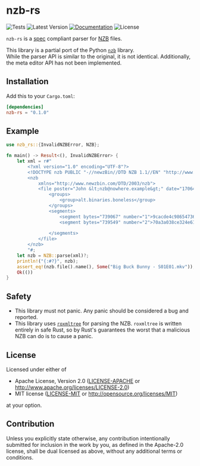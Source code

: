 nzb-rs
========

![Tests](https://img.shields.io/github/actions/workflow/status/Ravencentric/nzb-rs/tests.yml?label=tests&link=https%3A%2F%2Fgithub.com%2FRavencentric%2Fnzb-rs%2Factions%2Fworkflows%2Ftests.yml)
![Latest Version](https://img.shields.io/crates/v/nzb-rs?link=https%3A%2F%2Fcrates.io%2Fcrates%2Fnzb-rs)
[![Documentation](https://docs.rs/nzb-rs/badge.svg)](https://docs.rs/nzb-rs)
![License](https://img.shields.io/crates/l/nzb-rs)

`nzb-rs` is a [spec](https://sabnzbd.org/wiki/extra/nzb-spec) compliant parser for [NZB](https://en.wikipedia.org/wiki/NZB) files.

This library is a partial port of the Python [`nzb`](https://pypi.org/project/nzb/) library.  
While the parser API is similar to the original, it is not identical. Additionally, the meta editor API has not been implemented.


## Installation

Add this to your `Cargo.toml`:

```toml
[dependencies]
nzb-rs = "0.1.0"
```

## Example

```rust
use nzb_rs::{InvalidNZBError, NZB};

fn main() -> Result<(), InvalidNZBError> {
    let xml = r#"
        <?xml version="1.0" encoding="UTF-8"?>
        <!DOCTYPE nzb PUBLIC "-//newzBin//DTD NZB 1.1//EN" "http://www.newzbin.com/DTD/nzb/nzb-1.1.dtd">
        <nzb
            xmlns="http://www.newzbin.com/DTD/2003/nzb">
            <file poster="John &lt;nzb@nowhere.example&gt;" date="1706440708" subject="[1/1] - &quot;Big Buck Bunny - S01E01.mkv&quot; yEnc (1/2) 1478616">
                <groups>
                    <group>alt.binaries.boneless</group>
                </groups>
                <segments>
                    <segment bytes="739067" number="1">9cacde4c986547369becbf97003fb2c5-9483514693959@example</segment>
                    <segment bytes="739549" number="2">70a3a038ce324e618e2751e063d6a036-7285710986748@example</segment>
    
                </segments>
            </file>
        </nzb>
        "#;
    let nzb = NZB::parse(xml)?;
    println!("{:#?}", nzb);
    assert_eq!(nzb.file().name(), Some("Big Buck Bunny - S01E01.mkv"));
    Ok(())
}

```

## Safety

- This library must not panic. Any panic should be considered a bug and reported.
- This library uses [`roxmltree`](https://crates.io/crates/roxmltree) for parsing the NZB. `roxmltree` is written entirely in safe Rust, so by Rust's guarantees the worst that a malicious NZB can do is to cause a panic.

## License

Licensed under either of

 * Apache License, Version 2.0
   ([LICENSE-APACHE](https://github.com/Ravencentric/nzb-rs/blob/main/LICENSE-APACHE) or http://www.apache.org/licenses/LICENSE-2.0)
 * MIT license
   ([LICENSE-MIT](https://github.com/Ravencentric/nzb-rs/blob/main/LICENSE-MIT) or http://opensource.org/licenses/MIT)

at your option.

## Contribution

Unless you explicitly state otherwise, any contribution intentionally submitted
for inclusion in the work by you, as defined in the Apache-2.0 license, shall be
dual licensed as above, without any additional terms or conditions.
